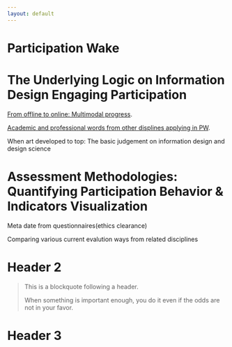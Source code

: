 ```yaml
---
layout: default
---
```

# Participation Wake

# The Underlying Logic on Information Design Engaging Participation

[From offline to online: Multimodal progress](./another-page.html).

[Academic and professional words from other displines applying in PW](./another-page2.html).

When art developed to top: The basic judgement on information design and design science

# Assessment Methodologies: Quantifying Participation Behavior & Indicators Visualization

Meta date from questionnaires(ethics clearance)

Comparing various current evalution ways from related disciplines 

# Header 2

> This is a blockquote following a header.
>
> When something is important enough, you do it even if the odds are not in your favor.

# Header 3


